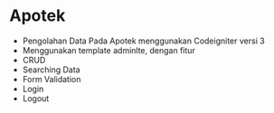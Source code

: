 # Apotek
- Pengolahan Data Pada Apotek menggunakan Codeigniter versi 3
- Menggunakan template adminlte, dengan fitur
- CRUD
- Searching Data
- Form Validation
- Login
- Logout
